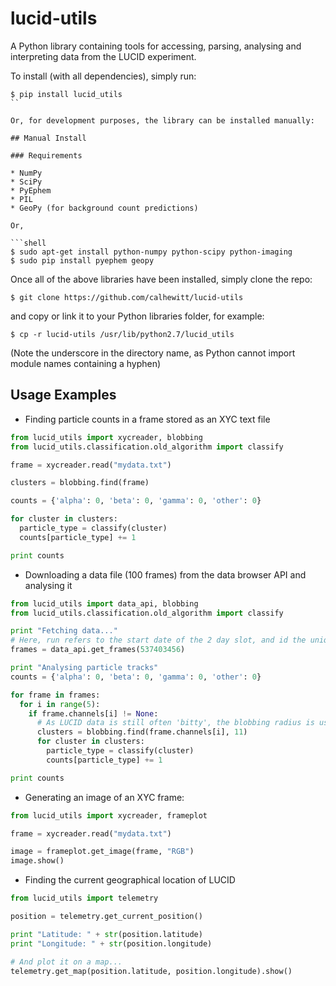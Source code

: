 # lucid-utils

A Python library containing tools for accessing, parsing, analysing and interpreting data from the LUCID experiment.

To install (with all dependencies), simply run:

```shell
$ pip install lucid_utils
``

Or, for development purposes, the library can be installed manually:

## Manual Install

### Requirements

* NumPy
* SciPy
* PyEphem
* PIL
* GeoPy (for background count predictions)

Or,

```shell
$ sudo apt-get install python-numpy python-scipy python-imaging
$ sudo pip install pyephem geopy
```


Once all of the above libraries have been installed, simply clone the repo:

```shell
$ git clone https://github.com/calhewitt/lucid-utils
```

and copy or link it to your Python libraries folder, for example:

```shell
$ cp -r lucid-utils /usr/lib/python2.7/lucid_utils
```

(Note the underscore in the directory name, as Python cannot import module names containing a hyphen)

## Usage Examples

* Finding particle counts in a frame stored as an XYC text file

```python
from lucid_utils import xycreader, blobbing
from lucid_utils.classification.old_algorithm import classify

frame = xycreader.read("mydata.txt")

clusters = blobbing.find(frame)

counts = {'alpha': 0, 'beta': 0, 'gamma': 0, 'other': 0}

for cluster in clusters:
  particle_type = classify(cluster)
  counts[particle_type] += 1

print counts
```

* Downloading a data file (100 frames) from the data browser API and analysing it

```python
from lucid_utils import data_api, blobbing
from lucid_utils.classification.old_algorithm import classify

print "Fetching data..."
# Here, run refers to the start date of the 2 day slot, and id the unique identification number given to each specific data file
frames = data_api.get_frames(537403456)

print "Analysing particle tracks"
counts = {'alpha': 0, 'beta': 0, 'gamma': 0, 'other': 0}

for frame in frames:
  for i in range(5):
    if frame.channels[i] != None:
      # As LUCID data is still often 'bitty', the blobbing radius is usually best set higher than its default
      clusters = blobbing.find(frame.channels[i], 11)
      for cluster in clusters:
        particle_type = classify(cluster)
        counts[particle_type] += 1

print counts
```

* Generating an image of an XYC frame:

```python
from lucid_utils import xycreader, frameplot

frame = xycreader.read("mydata.txt")

image = frameplot.get_image(frame, "RGB")
image.show()
```

* Finding the current geographical location of LUCID

```python
from lucid_utils import telemetry

position = telemetry.get_current_position()

print "Latitude: " + str(position.latitude)
print "Longitude: " + str(position.longitude)

# And plot it on a map...
telemetry.get_map(position.latitude, position.longitude).show()
```
